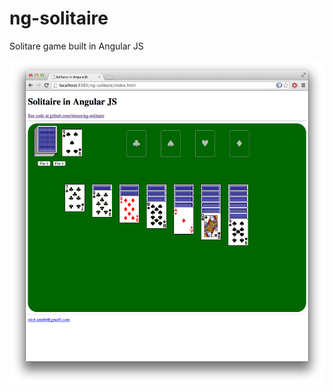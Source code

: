 ng-solitaire
============

Solitare game built in Angular JS

![Alt text](/ss-1.png?raw=true "Screenshot")


